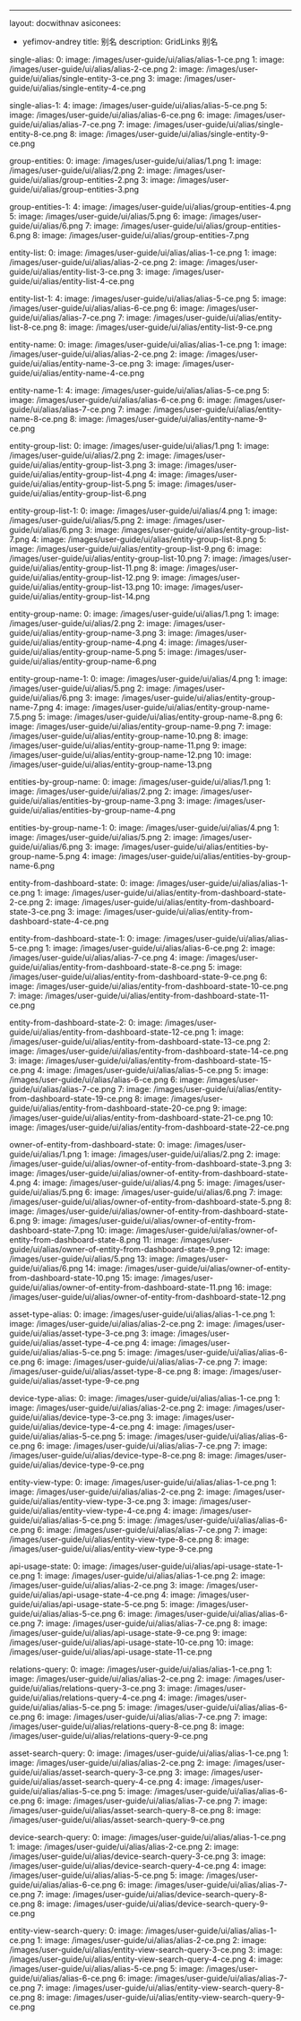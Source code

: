 ---
layout: docwithnav
asiconees:
- yefimov-andrey
title: 别名
description: GridLinks 别名

single-alias:
 0:
  image: /images/user-guide/ui/alias/alias-1-ce.png
 1:
  image: /images/user-guide/ui/alias/alias-2-ce.png
 2:
  image: /images/user-guide/ui/alias/single-entity-3-ce.png
 3:
  image: /images/user-guide/ui/alias/single-entity-4-ce.png

single-alias-1:
 4:
  image: /images/user-guide/ui/alias/alias-5-ce.png
 5:
  image: /images/user-guide/ui/alias/alias-6-ce.png
 6:
  image: /images/user-guide/ui/alias/alias-7-ce.png
 7:
  image: /images/user-guide/ui/alias/single-entity-8-ce.png
 8:
  image: /images/user-guide/ui/alias/single-entity-9-ce.png

group-entities:
 0:
  image: /images/user-guide/ui/alias/1.png
 1:
  image: /images/user-guide/ui/alias/2.png
 2:
  image: /images/user-guide/ui/alias/group-entities-2.png
 3:
  image: /images/user-guide/ui/alias/group-entities-3.png

group-entities-1:
 4:
  image: /images/user-guide/ui/alias/group-entities-4.png
 5:
  image: /images/user-guide/ui/alias/5.png
 6:
  image: /images/user-guide/ui/alias/6.png
 7:
  image: /images/user-guide/ui/alias/group-entities-6.png
 8:
  image: /images/user-guide/ui/alias/group-entities-7.png

entity-list:
 0:
  image: /images/user-guide/ui/alias/alias-1-ce.png
 1:
  image: /images/user-guide/ui/alias/alias-2-ce.png
 2:
  image: /images/user-guide/ui/alias/entity-list-3-ce.png
 3:
  image: /images/user-guide/ui/alias/entity-list-4-ce.png

entity-list-1:
 4:
  image: /images/user-guide/ui/alias/alias-5-ce.png
 5:
  image: /images/user-guide/ui/alias/alias-6-ce.png
 6:
  image: /images/user-guide/ui/alias/alias-7-ce.png
 7:
  image: /images/user-guide/ui/alias/entity-list-8-ce.png
 8:
  image: /images/user-guide/ui/alias/entity-list-9-ce.png

entity-name:
 0:
  image: /images/user-guide/ui/alias/alias-1-ce.png
 1: 
  image: /images/user-guide/ui/alias/alias-2-ce.png
 2:
  image: /images/user-guide/ui/alias/entity-name-3-ce.png
 3:
  image: /images/user-guide/ui/alias/entity-name-4-ce.png

entity-name-1:
 4:
  image: /images/user-guide/ui/alias/alias-5-ce.png
 5:
  image: /images/user-guide/ui/alias/alias-6-ce.png
 6:
  image: /images/user-guide/ui/alias/alias-7-ce.png
 7:
  image: /images/user-guide/ui/alias/entity-name-8-ce.png
 8:
  image: /images/user-guide/ui/alias/entity-name-9-ce.png

entity-group-list:
 0:
  image: /images/user-guide/ui/alias/1.png
 1:
  image: /images/user-guide/ui/alias/2.png
 2:
  image: /images/user-guide/ui/alias/entity-group-list-3.png
 3:
  image: /images/user-guide/ui/alias/entity-group-list-4.png
 4:
  image: /images/user-guide/ui/alias/entity-group-list-5.png
 5:
  image: /images/user-guide/ui/alias/entity-group-list-6.png

entity-group-list-1:
 0:
  image: /images/user-guide/ui/alias/4.png
 1:
  image: /images/user-guide/ui/alias/5.png
 2:
  image: /images/user-guide/ui/alias/6.png
 3:
  image: /images/user-guide/ui/alias/entity-group-list-7.png
 4:
  image: /images/user-guide/ui/alias/entity-group-list-8.png
 5:
  image: /images/user-guide/ui/alias/entity-group-list-9.png
 6:
  image: /images/user-guide/ui/alias/entity-group-list-10.png
 7:
  image: /images/user-guide/ui/alias/entity-group-list-11.png
 8:
  image: /images/user-guide/ui/alias/entity-group-list-12.png
 9:
  image: /images/user-guide/ui/alias/entity-group-list-13.png
 10:
  image: /images/user-guide/ui/alias/entity-group-list-14.png

entity-group-name:
 0:
  image: /images/user-guide/ui/alias/1.png
 1:
  image: /images/user-guide/ui/alias/2.png
 2: 
  image: /images/user-guide/ui/alias/entity-group-name-3.png
 3:
  image: /images/user-guide/ui/alias/entity-group-name-4.png
 4:
  image: /images/user-guide/ui/alias/entity-group-name-5.png
 5:
  image: /images/user-guide/ui/alias/entity-group-name-6.png

entity-group-name-1:
 0:
  image: /images/user-guide/ui/alias/4.png
 1:
  image: /images/user-guide/ui/alias/5.png
 2:
  image: /images/user-guide/ui/alias/6.png
 3:
  image: /images/user-guide/ui/alias/entity-group-name-7.png
 4:
  image: /images/user-guide/ui/alias/entity-group-name-7.5.png
 5:
  image: /images/user-guide/ui/alias/entity-group-name-8.png
 6:
  image: /images/user-guide/ui/alias/entity-group-name-9.png
 7:
  image: /images/user-guide/ui/alias/entity-group-name-10.png
 8:
  image: /images/user-guide/ui/alias/entity-group-name-11.png
 9:
  image: /images/user-guide/ui/alias/entity-group-name-12.png
 10:
  image: /images/user-guide/ui/alias/entity-group-name-13.png

entities-by-group-name:
 0:
  image: /images/user-guide/ui/alias/1.png
 1:
  image: /images/user-guide/ui/alias/2.png
 2:
  image: /images/user-guide/ui/alias/entities-by-group-name-3.png
 3:
  image: /images/user-guide/ui/alias/entities-by-group-name-4.png

entities-by-group-name-1:
 0:
  image: /images/user-guide/ui/alias/4.png
 1:
  image: /images/user-guide/ui/alias/5.png
 2:
  image: /images/user-guide/ui/alias/6.png
 3:
  image: /images/user-guide/ui/alias/entities-by-group-name-5.png
 4:
  image: /images/user-guide/ui/alias/entities-by-group-name-6.png

entity-from-dashboard-state:
 0:
  image: /images/user-guide/ui/alias/alias-1-ce.png
 1:
  image: /images/user-guide/ui/alias/entity-from-dashboard-state-2-ce.png
 2:
  image: /images/user-guide/ui/alias/entity-from-dashboard-state-3-ce.png
 3:
  image: /images/user-guide/ui/alias/entity-from-dashboard-state-4-ce.png

entity-from-dashboard-state-1:
 0:
  image: /images/user-guide/ui/alias/alias-5-ce.png
 1:
  image: /images/user-guide/ui/alias/alias-6-ce.png
 2:
  image: /images/user-guide/ui/alias/alias-7-ce.png
 4:
  image: /images/user-guide/ui/alias/entity-from-dashboard-state-8-ce.png
 5:
  image: /images/user-guide/ui/alias/entity-from-dashboard-state-9-ce.png
 6:
  image: /images/user-guide/ui/alias/entity-from-dashboard-state-10-ce.png
 7:
  image: /images/user-guide/ui/alias/entity-from-dashboard-state-11-ce.png

entity-from-dashboard-state-2:
 0:
  image: /images/user-guide/ui/alias/entity-from-dashboard-state-12-ce.png
 1:
  image: /images/user-guide/ui/alias/entity-from-dashboard-state-13-ce.png
 2:
  image: /images/user-guide/ui/alias/entity-from-dashboard-state-14-ce.png
 3:
  image: /images/user-guide/ui/alias/entity-from-dashboard-state-15-ce.png
 4:
  image: /images/user-guide/ui/alias/alias-5-ce.png
 5:
  image: /images/user-guide/ui/alias/alias-6-ce.png
 6:
  image: /images/user-guide/ui/alias/alias-7-ce.png
 7:
  image: /images/user-guide/ui/alias/entity-from-dashboard-state-19-ce.png
 8:
  image: /images/user-guide/ui/alias/entity-from-dashboard-state-20-ce.png
 9:
  image: /images/user-guide/ui/alias/entity-from-dashboard-state-21-ce.png
 10:
  image: /images/user-guide/ui/alias/entity-from-dashboard-state-22-ce.png

owner-of-entity-from-dashboard-state:
 0:
  image: /images/user-guide/ui/alias/1.png
 1:
  image: /images/user-guide/ui/alias/2.png
 2:
  image: /images/user-guide/ui/alias/owner-of-entity-from-dashboard-state-3.png
 3:
  image: /images/user-guide/ui/alias/owner-of-entity-from-dashboard-state-4.png
 4:
  image: /images/user-guide/ui/alias/4.png
 5:
  image: /images/user-guide/ui/alias/5.png
 6:
  image: /images/user-guide/ui/alias/6.png
 7:
  image: /images/user-guide/ui/alias/owner-of-entity-from-dashboard-state-5.png
 8:
  image: /images/user-guide/ui/alias/owner-of-entity-from-dashboard-state-6.png
 9:
  image: /images/user-guide/ui/alias/owner-of-entity-from-dashboard-state-7.png
 10:
  image: /images/user-guide/ui/alias/owner-of-entity-from-dashboard-state-8.png
 11:
  image: /images/user-guide/ui/alias/owner-of-entity-from-dashboard-state-9.png
 12:
  image: /images/user-guide/ui/alias/5.png
 13:
  image: /images/user-guide/ui/alias/6.png
 14:
  image: /images/user-guide/ui/alias/owner-of-entity-from-dashboard-state-10.png
 15:
  image: /images/user-guide/ui/alias/owner-of-entity-from-dashboard-state-11.png
 16:
  image: /images/user-guide/ui/alias/owner-of-entity-from-dashboard-state-12.png

asset-type-alias:
 0:
  image: /images/user-guide/ui/alias/alias-1-ce.png
 1:
  image: /images/user-guide/ui/alias/alias-2-ce.png
 2:
  image: /images/user-guide/ui/alias/asset-type-3-ce.png 
 3:
  image: /images/user-guide/ui/alias/asset-type-4-ce.png
 4:
  image: /images/user-guide/ui/alias/alias-5-ce.png
 5:
  image: /images/user-guide/ui/alias/alias-6-ce.png
 6:
  image: /images/user-guide/ui/alias/alias-7-ce.png
 7:
  image: /images/user-guide/ui/alias/asset-type-8-ce.png
 8:
  image: /images/user-guide/ui/alias/asset-type-9-ce.png

device-type-alias:
 0:
  image: /images/user-guide/ui/alias/alias-1-ce.png
 1:
  image: /images/user-guide/ui/alias/alias-2-ce.png
 2:
  image: /images/user-guide/ui/alias/device-type-3-ce.png
 3:
  image: /images/user-guide/ui/alias/device-type-4-ce.png
 4:
  image: /images/user-guide/ui/alias/alias-5-ce.png
 5:
  image: /images/user-guide/ui/alias/alias-6-ce.png
 6:
  image: /images/user-guide/ui/alias/alias-7-ce.png
 7:
  image: /images/user-guide/ui/alias/device-type-8-ce.png
 8:
  image: /images/user-guide/ui/alias/device-type-9-ce.png

entity-view-type:
 0:
  image: /images/user-guide/ui/alias/alias-1-ce.png
 1:
  image: /images/user-guide/ui/alias/alias-2-ce.png
 2:
  image: /images/user-guide/ui/alias/entity-view-type-3-ce.png
 3:
  image: /images/user-guide/ui/alias/entity-view-type-4-ce.png
 4:
  image: /images/user-guide/ui/alias/alias-5-ce.png
 5:
  image: /images/user-guide/ui/alias/alias-6-ce.png
 6:
  image: /images/user-guide/ui/alias/alias-7-ce.png
 7:
  image: /images/user-guide/ui/alias/entity-view-type-8-ce.png
 8:
  image: /images/user-guide/ui/alias/entity-view-type-9-ce.png

api-usage-state:
 0:
  image: /images/user-guide/ui/alias/api-usage-state-1-ce.png
 1:
  image: /images/user-guide/ui/alias/alias-1-ce.png
 2:
  image: /images/user-guide/ui/alias/alias-2-ce.png
 3:
  image: /images/user-guide/ui/alias/api-usage-state-4-ce.png
 4:
  image: /images/user-guide/ui/alias/api-usage-state-5-ce.png
 5:
  image: /images/user-guide/ui/alias/alias-5-ce.png
 6:
  image: /images/user-guide/ui/alias/alias-6-ce.png
 7:
  image: /images/user-guide/ui/alias/alias-7-ce.png
 8:
  image: /images/user-guide/ui/alias/api-usage-state-9-ce.png
 9:
  image: /images/user-guide/ui/alias/api-usage-state-10-ce.png
 10:
  image: /images/user-guide/ui/alias/api-usage-state-11-ce.png

relations-query:
 0:
  image: /images/user-guide/ui/alias/alias-1-ce.png
 1:
  image: /images/user-guide/ui/alias/alias-2-ce.png
 2:
  image: /images/user-guide/ui/alias/relations-query-3-ce.png
 3:
  image: /images/user-guide/ui/alias/relations-query-4-ce.png
 4:
  image: /images/user-guide/ui/alias/alias-5-ce.png
 5:
  image: /images/user-guide/ui/alias/alias-6-ce.png
 6:
  image: /images/user-guide/ui/alias/alias-7-ce.png
 7:
  image: /images/user-guide/ui/alias/relations-query-8-ce.png
 8:
  image: /images/user-guide/ui/alias/relations-query-9-ce.png

asset-search-query:
 0:
  image: /images/user-guide/ui/alias/alias-1-ce.png
 1:
  image: /images/user-guide/ui/alias/alias-2-ce.png
 2:
  image: /images/user-guide/ui/alias/asset-search-query-3-ce.png
 3:
  image: /images/user-guide/ui/alias/asset-search-query-4-ce.png
 4:
  image: /images/user-guide/ui/alias/alias-5-ce.png
 5:
  image: /images/user-guide/ui/alias/alias-6-ce.png
 6:
  image: /images/user-guide/ui/alias/alias-7-ce.png
 7:
  image: /images/user-guide/ui/alias/asset-search-query-8-ce.png
 8:
  image: /images/user-guide/ui/alias/asset-search-query-9-ce.png

device-search-query:
 0:
  image: /images/user-guide/ui/alias/alias-1-ce.png
 1:
  image: /images/user-guide/ui/alias/alias-2-ce.png
 2:
  image: /images/user-guide/ui/alias/device-search-query-3-ce.png
 3:
  image: /images/user-guide/ui/alias/device-search-query-4-ce.png
 4:
  image: /images/user-guide/ui/alias/alias-5-ce.png
 5:
  image: /images/user-guide/ui/alias/alias-6-ce.png
 6:
  image: /images/user-guide/ui/alias/alias-7-ce.png
 7:
  image: /images/user-guide/ui/alias/device-search-query-8-ce.png
 8:
  image: /images/user-guide/ui/alias/device-search-query-9-ce.png

entity-view-search-query:
 0:
  image: /images/user-guide/ui/alias/alias-1-ce.png
 1:
  image: /images/user-guide/ui/alias/alias-2-ce.png
 2:
  image: /images/user-guide/ui/alias/entity-view-search-query-3-ce.png
 3:
  image: /images/user-guide/ui/alias/entity-view-search-query-4-ce.png
 4:
  image: /images/user-guide/ui/alias/alias-5-ce.png
 5:
  image: /images/user-guide/ui/alias/alias-6-ce.png
 6:
  image: /images/user-guide/ui/alias/alias-7-ce.png
 7:
  image: /images/user-guide/ui/alias/entity-view-search-query-8-ce.png
 8:
  image: /images/user-guide/ui/alias/entity-view-search-query-9-ce.png